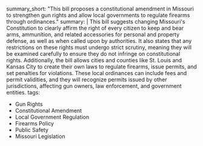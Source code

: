 summary_short: "This bill proposes a constitutional amendment in Missouri to strengthen gun rights and allow local governments to regulate firearms through ordinances."
summary: |
  This bill suggests changing Missouri's Constitution to clearly affirm the right of every citizen to keep and bear arms, ammunition, and related accessories for personal and property defense, as well as when called upon by authorities. It also states that any restrictions on these rights must undergo strict scrutiny, meaning they will be examined carefully to ensure they do not infringe on constitutional rights. Additionally, the bill allows cities and counties like St. Louis and Kansas City to create their own laws to regulate firearms, issue permits, and set penalties for violations. These local ordinances can include fees and permit validities, and they will recognize permits issued by other jurisdictions, affecting gun owners, law enforcement, and government entities.
tags:
  - Gun Rights
  - Constitutional Amendment
  - Local Government Regulation
  - Firearms Policy
  - Public Safety
  - Missouri Legislation
